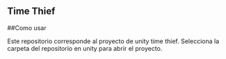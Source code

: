 ## Time Thief


##Como usar

Este repositorio corresponde al proyecto de unity time thief. Selecciona la carpeta del repositorio en unity para abrir el proyecto.